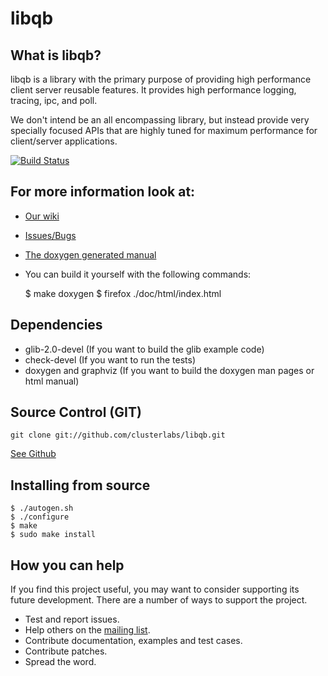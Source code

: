 # libqb

## What is libqb?
libqb is a library with the primary purpose of providing high performance
client server reusable features. It provides high performance logging,
tracing, ipc, and poll.

We don't intend be an all encompassing library, but instead provide very
specially focused APIs that are highly tuned for maximum performance for client/server applications.

[![Build Status](https://travis-ci.org/Clusterlabs/libqb.png)](https://travis-ci.org/Clusterlabs/libqb)

## For more information look at:
* [Our wiki](https://github.com/clusterlabs/libqb/wiki)
* [Issues/Bugs](https://github.com/clusterlabs/libqb/issues)
* [The doxygen generated manual](http://libqb.org/html/doxygen/)
* You can build it yourself with the following commands:

    $ make doxygen
    $ firefox ./doc/html/index.html

## Dependencies
* glib-2.0-devel (If you want to build the glib example code)
* check-devel (If you want to run the tests)
* doxygen and graphviz (If you want to build the doxygen man pages or html manual)

## Source Control (GIT)

    git clone git://github.com/clusterlabs/libqb.git

[See Github](https://github.com/clusterlabs/libqb)

## Installing from source

    $ ./autogen.sh
    $ ./configure
    $ make
    $ sudo make install

## How you can help
If you find this project useful, you may want to consider supporting its future development.
There are a number of ways to support the project.

* Test and report issues.
* Help others on the [mailing list](https://fedorahosted.org/mailman/listinfo/quarterback-devel).
* Contribute documentation, examples and test cases.
* Contribute patches.
* Spread the word.

